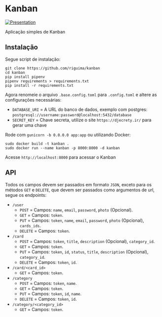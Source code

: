 # Kanban

[![Presentation](https://99freelas.s3-sa-east-1.amazonaws.com/portfolios/imagens/original/1641617/d77d7bdc-1ddd-4831-a2b1-eff8cb72389b/screenshot.png?id=4052855&token=d77d7bdc-1ddd-4831-a2b1-eff8cb72389b&nome=screenshot&type=.png)](https://youtu.be/WXxB4UhQImk)

Aplicação simples de Kanban

## Instalação

Segue script de instalação:

```
git clone https://github.com/riguima/kanban
cd kanban
pip install pipenv
pipenv requirements > requirements.txt
pip install -r requirements.txt
```

Agora renomeie o arquivo `.base.config.toml` para `.config.toml` e altere as configurações necessárias:

- `DATABASE_URI` = A URL do banco de dados, exemplo com postgres: `postgresql://username:password@localhost:5432/database`
- `SECRET_KEY` = Chave secreta, utilize o site `https://djecrety.ir/` para gerar uma chave

Rode com `gunicorn -b 0.0.0.0 app:app` ou utilizando Docker:

```
sudo docker build -t kanban .
sudo docker run --name kanban -p 8000:8000 -d kanban
```

Acesse `http://localhost:8000` para acessar o Kanban

## API

Todos os campos devem ser passados em formato `JSON`, exceto para os métodos `GET` e `DELETE`, que devem ser passados como argumentos de url, segue os endpoints:

- `/user`
    - `POST` = Campos: `name`, `email`, `password`, `photo` (Opcional).
    - `GET` = Campos: `token`.
    - `PUT` = Campos: `token`, `name`, `email`, `password`, `photo` (Opcional), `cards_ids`.
    - `DELETE` = Campos: `token`.
- `/card`
    - `POST` = Campos: `token`, `title`, `description` (Opcional), `category_id`.
    - `GET` = Campos: `token`.
    - `PUT` = Campos: `token`, `id`, `status`, `title`, `description` (Opcional), `category_id`.
    - `DELETE` = Campos: `token`, `id`.
- `/card/<card_id>`
    - `GET` = Campos: `token`.
- `/category`
    - `POST` = Campos: `token`, `name`.
    - `GET` = Campos: `token`.
    - `PUT` = Campos: `token`, `id`, `name`.
    - `DELETE` = Campos: `token`, `id`.
- `/category/<category_id>`
    - `GET` = Campos: `token`.
